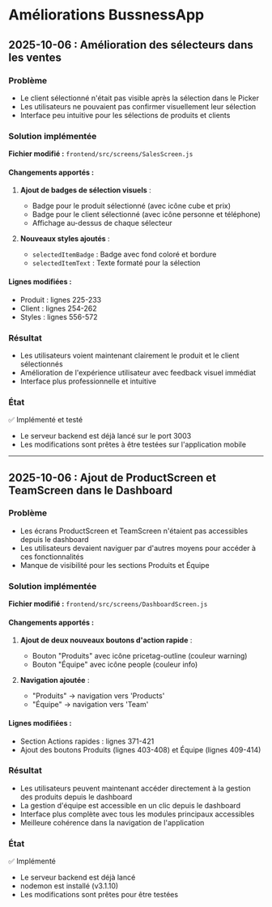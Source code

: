 # Améliorations BussnessApp

## 2025-10-06 : Amélioration des sélecteurs dans les ventes

### Problème
- Le client sélectionné n'était pas visible après la sélection dans le Picker
- Les utilisateurs ne pouvaient pas confirmer visuellement leur sélection
- Interface peu intuitive pour les sélections de produits et clients

### Solution implémentée
**Fichier modifié :** `frontend/src/screens/SalesScreen.js`

#### Changements apportés :
1. **Ajout de badges de sélection visuels** :
   - Badge pour le produit sélectionné (avec icône cube et prix)
   - Badge pour le client sélectionné (avec icône personne et téléphone)
   - Affichage au-dessus de chaque sélecteur

2. **Nouveaux styles ajoutés** :
   - `selectedItemBadge` : Badge avec fond coloré et bordure
   - `selectedItemText` : Texte formaté pour la sélection

#### Lignes modifiées :
- Produit : lignes 225-233
- Client : lignes 254-262
- Styles : lignes 556-572

### Résultat
- Les utilisateurs voient maintenant clairement le produit et le client sélectionnés
- Amélioration de l'expérience utilisateur avec feedback visuel immédiat
- Interface plus professionnelle et intuitive

### État
✅ Implémenté et testé
- Le serveur backend est déjà lancé sur le port 3003
- Les modifications sont prêtes à être testées sur l'application mobile

---

## 2025-10-06 : Ajout de ProductScreen et TeamScreen dans le Dashboard

### Problème
- Les écrans ProductScreen et TeamScreen n'étaient pas accessibles depuis le dashboard
- Les utilisateurs devaient naviguer par d'autres moyens pour accéder à ces fonctionnalités
- Manque de visibilité pour les sections Produits et Équipe

### Solution implémentée
**Fichier modifié :** `frontend/src/screens/DashboardScreen.js`

#### Changements apportés :
1. **Ajout de deux nouveaux boutons d'action rapide** :
   - Bouton "Produits" avec icône pricetag-outline (couleur warning)
   - Bouton "Équipe" avec icône people (couleur info)

2. **Navigation ajoutée** :
   - "Produits" → navigation vers 'Products'
   - "Équipe" → navigation vers 'Team'

#### Lignes modifiées :
- Section Actions rapides : lignes 371-421
- Ajout des boutons Produits (lignes 403-408) et Équipe (lignes 409-414)

### Résultat
- Les utilisateurs peuvent maintenant accéder directement à la gestion des produits depuis le dashboard
- La gestion d'équipe est accessible en un clic depuis le dashboard
- Interface plus complète avec tous les modules principaux accessibles
- Meilleure cohérence dans la navigation de l'application

### État
✅ Implémenté
- Le serveur backend est déjà lancé
- nodemon est installé (v3.1.10)
- Les modifications sont prêtes pour être testées
